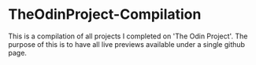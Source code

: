 # TheOdinProject-Compilation
This is a compilation of all projects I completed on 'The Odin Project'. The purpose of this is to have all live previews available under a single github page.
